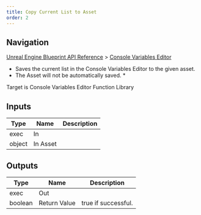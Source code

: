```yaml
---
title: Copy Current List to Asset
order: 2
---
```

## Navigation

[Unreal Engine Blueprint API Reference](https://dev.epicgames.com/documentation/en-us/unreal-engine/BlueprintAPI) > [Console Variables Editor](https://dev.epicgames.com/documentation/en-us/unreal-engine/BlueprintAPI/ConsoleVariablesEditor)

- Saves the current list in the Console Variables Editor to the given asset.
- The Asset will not be automatically saved.
  \*

Target is Console Variables Editor Function Library

## Inputs

| Type | Name | Description |
| --- | --- | --- |
| exec | In |  |
| object | In Asset |  |

## Outputs

| Type | Name | Description |
| --- | --- | --- |
| exec | Out |  |
| boolean | Return Value | true if successful. |
